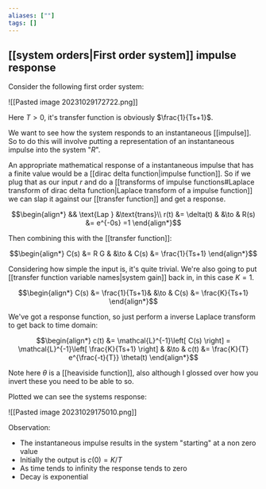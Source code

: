 ```yaml
---
aliases: [""]
tags: []
---
```


## [[system orders|First order system]] impulse response

Consider the following first order system:

![[Pasted image 20231029172722.png]]

Here $T>0$, it's transfer function is obviously $\frac{1}{Ts+1}$. 

We want to see how the system responds to an instantaneous [[impulse]]. So to do this will involve putting a representation of an instantaneous impulse into the system "$R$".

An appropriate mathematical response of a instantaneous impulse that has a finite value would be a [[dirac delta function|impulse function]]. So if we plug that as our input $r$ and do a [[transforms of impulse functions#Laplace transform of dirac delta function|Laplace transform of a impulse function]] we can slap it against our [[transfer function]] and get a response.

$$\begin{align*}
&& \text{Lap } &\text{trans}\\
r(t) &= \delta(t) & &\to & R(s) &= e^{-0s} =1
\end{align*}$$

Then combining this with the [[transfer function]]:

$$\begin{align*}
C(s) &= R G & &\to & C(s) &= \frac{1}{Ts+1}
\end{align*}$$

Considering how simple the input is, it's quite trivial. We're also going to put [[transfer function variable names|system gain]] back in, in this case $K=1$.

$$\begin{align*}
C(s) &= \frac{1}{Ts+1}& &\to & C(s) &= \frac{K}{Ts+1}
\end{align*}$$

We've got a response function, so just perform a inverse Laplace transform to get back to time domain:

$$\begin{align*}
c(t) &= \mathcal{L}^{-1}\left[ C(s) \right] = \mathcal{L}^{-1}\left[ \frac{K}{Ts+1} \right] & &\to & c(t) &= \frac{K}{T} e^{\frac{-t}{T}} \theta(t)
\end{align*}$$

Note here $\theta$ is a [[heaviside function]], also although I glossed over how you invert these you need to be able to so. 

Plotted we can see the systems response:

![[Pasted image 20231029175010.png]]

Observation:
- The instantaneous impulse results in the system "starting" at a non zero value
- Initially the output is $c(0)=K/T$
- As time tends to infinity the response tends to zero
- Decay is exponential
